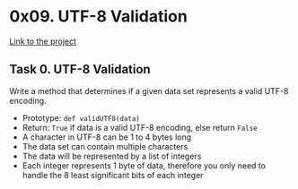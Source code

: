 # 0x09. UTF-8 Validation
[Link to the project](https://intranet.hbtn.io/projects/490)

## Task 0. UTF-8 Validation
Write a method that determines if a given data set represents a valid UTF-8 encoding.
<ul>
<li>Prototype: <code>def validUTF8(data)</code></li>
<li>Return: <code>True</code> if data is a valid UTF-8 encoding, else return <code>False</code></li>
<li>A character in UTF-8 can be 1 to 4 bytes long</li>
<li>The data set can contain multiple characters</li>
<li>The data will be represented by a list of integers</li>
<li>Each integer represents 1 byte of data, therefore you only need to handle the 8 least significant bits of each integer</li>
</ul>
